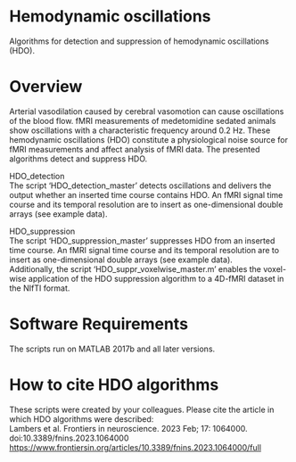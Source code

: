 # Hemodynamic oscillations
Algorithms for detection and suppression of hemodynamic oscillations (HDO).

# Overview
Arterial vasodilation caused by cerebral vasomotion can cause oscillations of the blood flow. fMRI measurements of medetomidine sedated animals show oscillations with a characteristic frequency around 0.2 Hz. These hemodynamic oscillations (HDO) constitute a physiological noise source for fMRI measurements and affect analysis of fMRI data.
The presented algorithms detect and suppress HDO.

HDO_detection <br>
The script ‘HDO_detection_master’ detects oscillations and delivers the output whether an inserted time course contains HDO. An fMRI signal time course and its temporal resolution are to insert as one-dimensional double arrays (see example data).

HDO_suppression<br>
The script ‘HDO_suppression_master’ suppresses HDO from an inserted time course. An fMRI signal time course and its temporal resolution are to insert as one-dimensional double arrays (see example data). <br>
Additionally, the script ‘HDO_suppr_voxelwise_master.m’ enables the voxel-wise application of the HDO suppression algorithm to a 4D-fMRI dataset in the NIfTI format.

# Software Requirements
The scripts run on MATLAB 2017b and all later versions.

# How to cite HDO algorithms
These scripts were created by your colleagues. Please cite the article in which HDO algorithms were described:<br>
Lambers et al. Frontiers in neuroscience. 2023 Feb; 17: 1064000. doi:10.3389/fnins.2023.1064000<br>
https://www.frontiersin.org/articles/10.3389/fnins.2023.1064000/full

